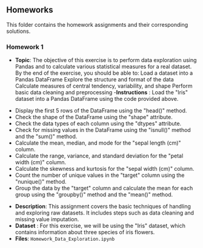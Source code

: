 ## Homeworks

This folder contains the homework assignments and their corresponding solutions.

### Homework 1
- **Topic**:
The objective of this exercise is to perform data exploration using Pandas and to calculate various statistical measures for a real dataset. By the end of the exercise, you should be able to:
Load a dataset into a Pandas DataFrame
Explore the structure and format of the data
Calculate measures of central tendency, variability, and shape
Perform basic data cleaning and preprocessing
-**Instructions** : 
Load the "Iris" dataset into a Pandas DataFrame using the code provided above.
* Display the first 5 rows of the DataFrame using the "head()" method.
* Check the shape of the DataFrame using the "shape" attribute.
* Check the data types of each column using the "dtypes" attribute.
* Check for missing values in the DataFrame using the "isnull()" method and the "sum()" method.
* Calculate the mean, median, and mode for the "sepal length (cm)" column.
* Calculate the range, variance, and standard deviation for the "petal width (cm)" column.
* Calculate the skewness and kurtosis for the "sepal width (cm)" column.
* Count the number of unique values in the "target" column using the "nunique()" method.
* Group the data by the "target" column and calculate the mean for each group using the "groupby()" method and the "mean()" method.
- **Description**:
This assignment covers the basic techniques of handling and exploring raw datasets. It includes steps such as data cleaning and missing value imputation.
- **Dataset** :
For this exercise, we will be using the "Iris" dataset, which contains information about three species of iris flowers.
- **Files**: `Homework_Data_Exploration.ipynb`
